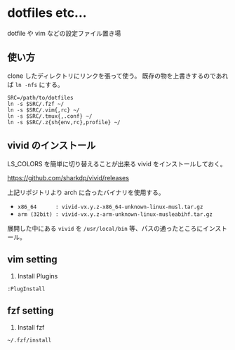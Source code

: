 # dotfiles etc...
dotfile や vim などの設定ファイル置き場

## 使い方
clone したディレクトリにリンクを張って使う。
既存の物を上書きするのであれば `ln -nfs` にする。

```
SRC=/path/to/dotfiles
ln -s $SRC/.fzf ~/
ln -s $SRC/.vim{,rc} ~/
ln -s $SRC/.tmux{,.conf} ~/
ln -s $SRC/.z{sh{env,rc},profile} ~/
```

## vivid のインストール
LS_COLORS を簡単に切り替えることが出来る vivid をインストールしておく。

https://github.com/sharkdp/vivid/releases

上記リポジトリより arch に合ったバイナリを使用する。

- `x86_64      : vivid-vx.y.z-x86_64-unknown-linux-musl.tar.gz`
- `arm (32bit) : vivid-vx.y.z-arm-unknown-linux-musleabihf.tar.gz`

展開した中にある `vivid` を `/usr/local/bin` 等、パスの通ったところにインストール。

## vim setting
1. Install Plugins

```
:PlugInstall
```

## fzf setting
1. Install fzf

```
~/.fzf/install
```

